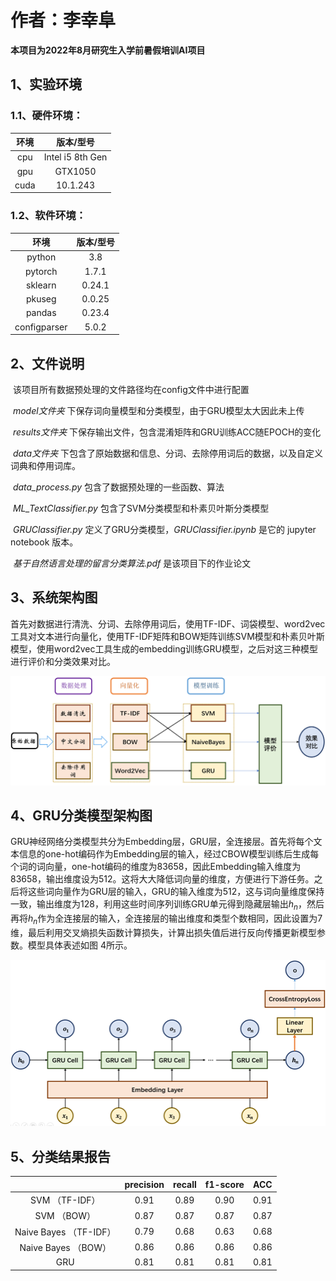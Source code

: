 # 作者：李幸阜

**本项目为2022年8月研究生入学前暑假培训AI项目**

## 1、实验环境

### 1.1、硬件环境：

| 环境 |    版本/型号     |
| :--: | :--------------: |
| cpu  | Intel i5 8th Gen |
| gpu  |     GTX1050      |
| cuda |     10.1.243     |

### 1.2、软件环境：

|     环境     | 版本/型号 |
| :----------: | :-------: |
|    python    |    3.8    |
|   pytorch    |   1.7.1   |
|   sklearn    |  0.24.1   |
|    pkuseg    |  0.0.25   |
|    pandas    |  0.23.4   |
| configparser |   5.0.2   |

## 2、文件说明

​	该项目所有数据预处理的文件路径均在config文件中进行配置

​	*model文件夹* 下保存词向量模型和分类模型，由于GRU模型太大因此未上传

​	*results文件夹* 下保存输出文件，包含混淆矩阵和GRU训练ACC随EPOCH的变化

​	*data文件夹* 下包含了原始数据和信息、分词、去除停用词后的数据，以及自定义词典和停用词库。

​	*data_process.py* 包含了数据预处理的一些函数、算法

​	*ML_TextClassifier.py* 包含了SVM分类模型和朴素贝叶斯分类模型

​	*GRUClassifier.py* 定义了GRU分类模型，*GRUClassifier.ipynb* 是它的 jupyter notebook 版本。

​	*基于自然语言处理的留言分类算法.pdf* 是该项目下的作业论文

## 3、系统架构图

​	首先对数据进行清洗、分词、去除停用词后，使用TF-IDF、词袋模型、word2vec工具对文本进行向量化，使用TF-IDF矩阵和BOW矩阵训练SVM模型和朴素贝叶斯模型，使用word2vec工具生成的embedding训练GRU模型，之后对这三种模型进行评价和分类效果对比。

![image-20220821205559352](https://github.com/AnglesOf/MessageClassifier/blob/master/results/image-20220821205559352.png)

## 4、GRU分类模型架构图

​	GRU神经网络分类模型共分为Embedding层，GRU层，全连接层。首先将每个文本信息的one-hot编码作为Embedding层的输入，经过CBOW模型训练后生成每个词的词向量，one-hot编码的维度为83658，因此Embedding输入维度为83658，输出维度设为512。这将大大降低词向量的维度，方便进行下游任务。之后将这些词向量作为GRU层的输入，GRU的输入维度为512，这与词向量维度保持一致，输出维度为128，利用这些时间序列训练GRU单元得到隐藏层输出$h_n$，然后再将$h_n$作为全连接层的输入，全连接层的输出维度和类型个数相同，因此设置为7维，最后利用交叉熵损失函数计算损失，计算出损失值后进行反向传播更新模型参数。模型具体表述如图 4所示。

<img src="https://github.com/AnglesOf/MessageClassifier/blob/master/results/image-20220821210025849.png" alt="image-20220821210025849" style="zoom:150%;" />

## 5、分类结果报告

|                        | precision | recall | f1-score | ACC  |
| :--------------------: | :-------: | :----: | :------: | :--: |
|     SVM （TF-IDF）     |   0.91    |  0.89  |   0.90   | 0.91 |
|      SVM （BOW）       |   0.87    |  0.87  |   0.87   | 0.87 |
| Naive Bayes （TF-IDF） |   0.79    |  0.68  |   0.63   | 0.68 |
|  Naive Bayes （BOW）   |   0.86    |  0.86  |   0.86   | 0.86 |
|          GRU           |   0.81    |  0.81  |   0.81   | 0.81 |
